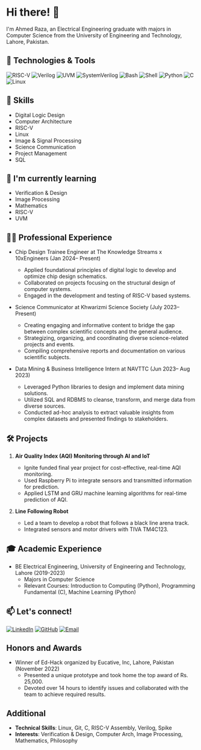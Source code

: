 # Hi there! 👋

I'm Ahmed Raza, an Electrical Engineering graduate with majors in Computer Science from the University of Engineering and Technology, Lahore, Pakistan.

## 🔧 Technologies & Tools

![RISC-V](https://img.shields.io/badge/-RISC--V-007396?style=flat-square&logo=riscv&logoColor=white)
![Verilog](https://img.shields.io/badge/-Verilog-41A837?style=flat-square&logoColor=white)
![UVM](https://img.shields.io/badge/-UVM-430098?style=flat-square&logoColor=white)
![SystemVerilog](https://img.shields.io/badge/-SystemVerilog-003E54?style=flat-square&logoColor=white)
![Bash](https://img.shields.io/badge/-Bash-4EAA25?style=flat-square&logo=gnu-bash&logoColor=white)
![Shell](https://img.shields.io/badge/-Shell-4EAA25?style=flat-square&logo=gnu-bash&logoColor=white)
![Python](https://img.shields.io/badge/-Python-3776AB?style=flat-square&logo=python&logoColor=white)
![C](https://img.shields.io/badge/-C-00599C?style=flat-square&logo=c&logoColor=white)
![Linux](https://img.shields.io/badge/-Linux-FCC624?style=flat-square&logo=linux&logoColor=black)

## 🚀 Skills

- Digital Logic Design
- Computer Architecture
- RISC-V
- Linux
- Image & Signal Processing
- Science Communication
- Project Management
- SQL


## 🌱 I'm currently learning

- Verification & Design
- Image Processing
- Mathematics
- RISC-V
- UVM

## 👨‍💻 Professional Experience

- Chip Design Trainee Engineer at The Knowledge Streams x 10xEngineers (Jan 2024– Present)
  - Applied foundational principles of digital logic to develop and optimize chip design schematics.
  - Collaborated on projects focusing on the structural design of computer systems.
  - Engaged in the development and testing of RISC-V based systems.

- Science Communicator at Khwarizmi Science Society (July 2023– Present)
  - Creating engaging and informative content to bridge the gap between complex scientific concepts and the general audience.
  - Strategizing, organizing, and coordinating diverse science-related projects and events.
  - Compiling comprehensive reports and documentation on various scientific subjects.

- Data Mining & Business Intelligence Intern at NAVTTC (Jun 2023– Aug 2023)
  - Leveraged Python libraries to design and implement data mining solutions.
  - Utilized SQL and RDBMS to cleanse, transform, and merge data from diverse sources.
  - Conducted ad-hoc analysis to extract valuable insights from complex datasets and presented findings to stakeholders.

## 🛠️ Projects

1. **Air Quality Index (AQI) Monitoring through AI and IoT**
   - Ignite funded final year project for cost-effective, real-time AQI monitoring.
   - Used Raspberry Pi to integrate sensors and transmitted information for prediction.
   - Applied LSTM and GRU machine learning algorithms for real-time prediction of AQI.

2. **Line Following Robot**
   - Led a team to develop a robot that follows a black line arena track.
   - Integrated sensors and motor drivers with TIVA TM4C123.

## 🎓 Academic Experience

- BE Electrical Engineering, University of Engineering and Technology, Lahore (2019-2023)
  - Majors in Computer Science
  - Relevant Courses: Introduction to Computing (Python), Programming Fundamental (C), Machine Learning (Python)

## 📫 Let's connect!

[![LinkedIn](https://img.shields.io/badge/LinkedIn-Connect-blue)](https://www.linkedin.com/in/a-raza8562/)
[![GitHub](https://img.shields.io/badge/GitHub-Follow-green)](https://github.com/araza8562)
[![Email](https://img.shields.io/badge/Email-Contact-D14836)](mailto:ahmedrazanawaz8562@gmail.com)

## Honors and Awards

- Winner of Ed-Hack organized by Eucative, Inc, Lahore, Pakistan (November 2022)
  - Presented a unique prototype and took home the top award of Rs. 25,000.
  - Devoted over 14 hours to identify issues and collaborated with the team to achieve required results.

## Additional

- **Technical Skills**: Linux, Git, C, RISC-V Assembly, Verilog, Spike
- **Interests**: Verification & Design, Computer Arch, Image Processing, Mathematics, Philosophy
